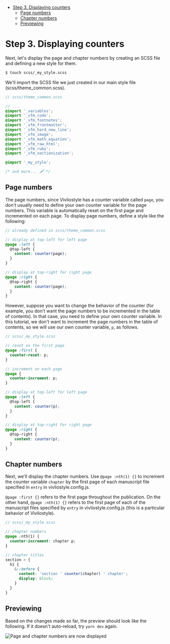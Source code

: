 <!-- START doctoc generated TOC please keep comment here to allow auto update -->
<!-- DON'T EDIT THIS SECTION, INSTEAD RE-RUN doctoc TO UPDATE -->

- [Step 3. Displaying counters](#step-3-displaying-counters)
  - [Page numbers](#page-numbers)
  - [Chapter numbers](#chapter-numbers)
  - [Previewing](#previewing)

<!-- END doctoc generated TOC please keep comment here to allow auto update -->

# Step 3. Displaying counters

Next, let's display the page and chapter numbers by creating an SCSS file and defining a new style for them.

```bash
$ touch scss/_my_style.scss
```

We'll import the SCSS file we just created in our main style file (scss/theme_common.scss).

```scss {highlight: [15]}
// scss/theme_common.scss

// ...
@import '_variables';
@import '_vfm_code';
@import '_vfm_footnotes';
@import '_vfm_frontmatter';
@import '_vfm_hard_new_line';
@import '_vfm_image';
@import '_vfm_math_equation';
@import '_vfm_raw_html';
@import '_vfm_ruby';
@import '_vfm_sectionization';

@import '_my_style';

/* and more... 🖋 */
```

## Page numbers

The page numbers, since Vivliostyle has a counter variable called `page`, you don't usually need to define your own counter variable for the page numbers. This variable is automatically reset on the first page and incremented on each page. To display page numbers, define a style like the following:

```scss
// already defined in scss/theme_common.scss

// display at top-left for left page
@page :left {
  @top-left {
    content: counter(page);
  }
}

// display at top-right for right page
@page :right {
  @top-right {
    content: counter(page);
  }
}
```

However, suppose you want to change the behavior of the counter (for example, you don't want the page numbers to be incremented in the table of contents). In that case, you need to define your own counter variable. In this tutorial, we don't want to increment the page numbers in the table of contents, so we will use our own counter variable, `p`, as follows.

```scss {highlight: ['3-25']}
// scss/_my_style.scss

// reset on the first page
@page :first {
  counter-reset: p;
}

// increment on each page
@page {
  counter-increment: p;
}

// display at top-left for left page
@page :left {
  @top-left {
    content: counter(p);
  }
}

// display at top-right for right page
@page :right {
  @top-right {
    content: counter(p);
  }
}
```

## Chapter numbers

Next, we'll display the chapter numbers. Use `@page :nth(1) {}` to increment the counter variable `chapter` by the first page of each manuscript file specified in `entry` in vivliostyle.config.js.

`@page :first {}` refers to the first page throughout the publication. On the other hand, `@page :nth(1) {}` refers to the first page of each of the manuscript files specified by `entry` in vivliostyle.config.js (this is a particular behavior of Vivliostyle).

```scss {highlight: ['3-16']}
// scss/_my_style.scss

// chapter numbers
@page :nth(1) {
  counter-increment: chapter p;
}

// chapter titles
section > {
  h1 {
    &::before {
      content: 'section ' counter(chapter) ' chapter';
      display: block;
    }
  }
}
```

## Previewing

Based on the changes made so far, the preview should look like the following. If it doesn't auto-reload, try `yarn dev` again.

![Page and chapter numbers are now displayed](/assets/step3.png)
